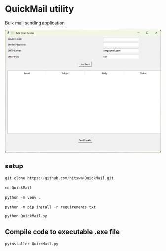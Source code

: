 # QuickMail utility

Bulk mail sending application

![Screenshot](./assets/img/screenshot.png "Screenshot")


## setup

```python
git clone https://github.com/hitswa/QuickMail.git
```

```python
cd QuickMail
```

```python
python -m venv .
```

```python
python -m pip install -r requirements.txt
```

```python
python QuickMail.py
```

## Compile code to executable .exe file

```python
pyinstaller QuickMail.py
```